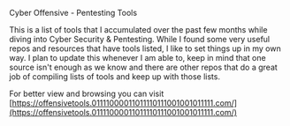Cyber Offensive - Pentesting Tools

This is a list of tools that I accumulated over the past few months while diving into Cyber Security & Pentesting. While I found some very useful repos and resources that have tools listed, I like to set things up in my own way.
I plan to update this whenever I am able to, keep in mind that one source isn't enough as we know and there are other repos that do a great job of compiling lists of tools and keep up with those lists.

For better view and browsing you can visit [https://offensivetools.01111000011011110111001001011111.com/](https://offensivetools.01111000011011110111001001011111.com/)


